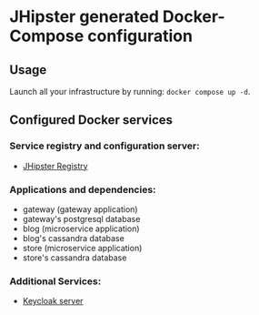 # JHipster generated Docker-Compose configuration

## Usage

Launch all your infrastructure by running: `docker compose up -d`.

## Configured Docker services

### Service registry and configuration server:

- [JHipster Registry](http://localhost:8761)

### Applications and dependencies:

- gateway (gateway application)
- gateway's postgresql database
- blog (microservice application)
- blog's cassandra database
- store (microservice application)
- store's cassandra database

### Additional Services:

- [Keycloak server](http://localhost:9080)
